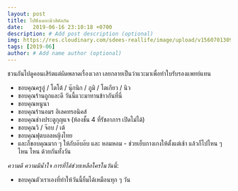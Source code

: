 ```yaml
---
layout: post
title: ไปฟังเดอะมิวสิคัลกัน
date:   2019-06-16 23:10:18 +0700
description: # Add post description (optional)
img: https://res.cloudinary.com/sdees-reallife/image/upload/v1560701309/IMG_8211.jpg # Add image post (optional)
tags: [2019-06]
author: # Add name author (optional)
---
```

ชวนกันไปดูคอนเสิร์ตแต่ผิดพลาดเรื่องเวลา เลยกลายเป็นว่าแวะมาเพื่อทำใบรับรองแพทย์แทน

- ขอบคุณครูอู๋ / โตโต้ / นุ๊กนิก / ภูมิ / โตเกียว / นิว
- ขอบคุณร้านถูกและดี วันนี้แวะมาทานข้าวกันที่นี่
- ขอบคุณหนูนา
- ขอบคุณร้านอมร อิเลคทรอนิคส์
- ขอบคุณช่างประตูกุญแจ (ห้องชั้น 4 ที่รัชอาภาฯ เปิดไม่ได้)
- ขอบคุณวิ / จ๊อบ / เต้
- ขอบคุณฟุตบอลหญิงไทย
- และก็ขอบคุณมาก ๆ ให้กับอ๊บอ๊บ และ หอมหอม - ช่วยเย็บกางเกงให้ตั้งแต่เช้า แล้วก็ไปไหน ๆ ไหน ไหน ด้วยกันทั้งวัน

<i class="fa fa-child" style="color:plum"></i>

*ความดี ความมีน้ำใจ การที่ได้ช่วยเหลือใครในวันนี้*:
- ขอบคุณตัวเราเองที่ทำให้วันนี้ยิ้มได้เหมือนทุก ๆ วัน
